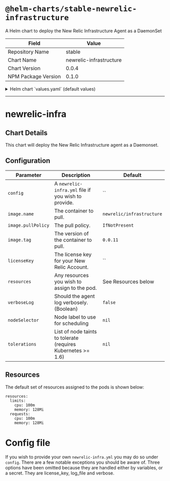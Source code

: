 # `@helm-charts/stable-newrelic-infrastructure`

A Helm chart to deploy the New Relic Infrastructure Agent as a DaemonSet

| Field               | Value                   |
| ------------------- | ----------------------- |
| Repository Name     | stable                  |
| Chart Name          | newrelic-infrastructure |
| Chart Version       | 0.0.4                   |
| NPM Package Version | 0.1.0                   |

<details>

<summary>Helm chart `values.yaml` (default values)</summary>

```yaml
# IMPORTANT: Specify your New Relic API key here.
# licenseKey:

verboseLog: false

# This can be set, the default is shown below
# logFile: /var/log/nr-infra.log

image:
  repository: newrelic/infrastructure
  tag: 0.0.12
  pullPolicy: IfNotPresent

resources:
  limits:
    cpu: 100m
    memory: 128Mi
  requests:
    cpu: 100m
    memory: 128Mi

# If you wish to provide additional labels to apply to the pod(s), specify
# them here
# podLabels:

# If you wish to provide your own newrelic.yml file include it under config:
# the sample config file is included here as an example. Three options have
# been omitted because they are handled either by variables, or a secret. They
# are license_key, log_file and verbose.
# config:
#
# New Relic Infrastructure configuration file
#
# Lines that begin with # are comment lines and are ignored by the
# Infrastructure agent. If options have command line equivalents, New Relic
# will use the command line option to override any value set in this file.
#

#
# Option : display_name
# Value  : Hostname to replace the automatically generated hostname for
#          reporting.
# Default: Automatically generated hostname
#
# display_name: new_name

#
# Option : proxy
# Value  : Useful if your firewall rules require the agent to use a
#          proxy URL (HTTP or HTTPS) to communicate with New Relic.
# Default: none
#
# proxy: https://user:password@hostname:port

#
# Option : Optional custom attributes
# Use optional key-value pairs to build filter sets, group your results,ª
# annotate your Insights data, etc.
#
# custom_attributes:
#  environment: production
#  service: login service
#  team: alpha-team
#

# Node labels for pod assignment
# Ref: https://kubernetes.io/docs/user-guide/node-selection/
nodeSelector: {}

tolerations: []
```

</details>

---

# newrelic-infra

## Chart Details

This chart will deploy the New Relic Infrastructure agent as a Daemonset.

## Configuration

| Parameter          | Description                                                  | Default                   |
| ------------------ | ------------------------------------------------------------ | ------------------------- |
| `config`           | A `newrelic-infra.yml` file if you wish to provide.          | ``                        |
| `image.name`       | The container to pull.                                       | `newrelic/infrastructure` |
| `image.pullPolicy` | The pull policy.                                             | `IfNotPresent`            |
| `image.tag`        | The version of the container to pull.                        | `0.0.11`                  |
| `licenseKey`       | The license key for your New Relic Account.                  | ``                        |
| `resources`        | Any resources you wish to assign to the pod.                 | See Resources below       |
| `verboseLog`       | Should the agent log verbosely. (Boolean)                    | `false`                   |
| `nodeSelector`     | Node label to use for scheduling                             | `nil`                     |
| `tolerations`      | List of node taints to tolerate (requires Kubernetes >= 1.6) | `nil`                     |

## Resources

The default set of resources assigned to the pods is shown below:

    resources:
      limits:
        cpu: 100m
        memory: 128Mi
      requests:
        cpu: 100m
        memory: 128Mi

# Config file

If you wish to provide your own `newrelic-infra.yml` you may do so under `config`. There are a few notable exceptions you should be aware of. Three options have been omitted because they are handled either by variables, or a secret. They are license_key, log_file and verbose.
